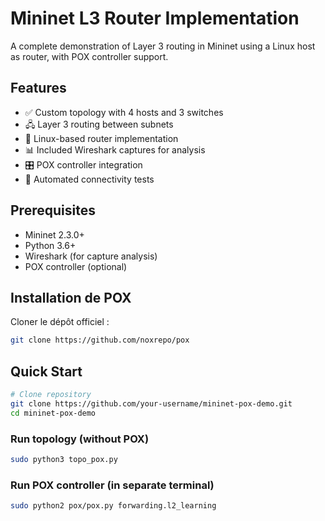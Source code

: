 # Mininet L3 Router Implementation


A complete demonstration of Layer 3 routing in Mininet using a Linux host as router, with POX controller support.

## Features

- ✅ Custom topology with 4 hosts and 3 switches
- 🖧 Layer 3 routing between subnets
- 🐧 Linux-based router implementation
- 📊 Included Wireshark captures for analysis
- 🎛️ POX controller integration
- 🧪 Automated connectivity tests

## Prerequisites

- Mininet 2.3.0+
- Python 3.6+
- Wireshark (for capture analysis)
- POX controller (optional)

## Installation de POX

Cloner le dépôt officiel :
```bash
git clone https://github.com/noxrepo/pox
```

## Quick Start

```bash
# Clone repository
git clone https://github.com/your-username/mininet-pox-demo.git
cd mininet-pox-demo
```

### Run topology (without POX)
```bash
sudo python3 topo_pox.py
```

### Run POX controller (in separate terminal)
```bash
sudo python2 pox/pox.py forwarding.l2_learning
```
